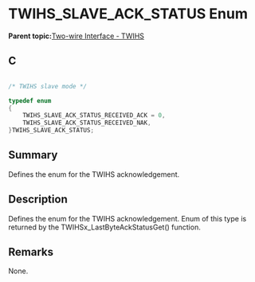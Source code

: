 # TWIHS\_SLAVE\_ACK\_STATUS Enum

**Parent topic:**[Two-wire Interface - TWIHS](GUID-C8012FE8-F7B4-4CE6-84B4-61EAAFAB03B0.md)

## C

```c

/* TWIHS slave mode */

typedef enum
{
    TWIHS_SLAVE_ACK_STATUS_RECEIVED_ACK = 0,
    TWIHS_SLAVE_ACK_STATUS_RECEIVED_NAK,
}TWIHS_SLAVE_ACK_STATUS;

```

## Summary

Defines the enum for the TWIHS acknowledgement.

## Description

Defines the enum for the TWIHS acknowledgement. Enum of this type is returned by the TWIHSx\_LastByteAckStatusGet\(\) function.

## Remarks

None.

